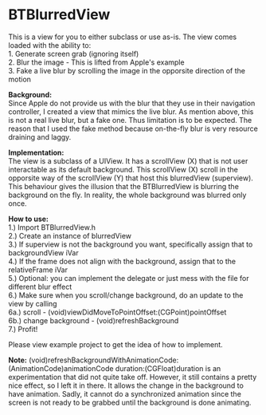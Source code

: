 BTBlurredView
=============
This is a view for you to either subclass or use as-is. The view comes loaded with the ability to:  
	1. Generate screen grab (ignoring itself)  
	2. Blur the image - This is lifted from Apple's example  
	3. Fake a live blur by scrolling the image in the opporsite direction of the motion  

**Background:**  
Since Apple do not provide us with the blur that they use in their navigation controller, I created a view that mimics the live blur. As mention above, this is not a real live blur, but a fake one. Thus limitation is to be expected. The reason that I used the fake method because on-the-fly blur is very resource draining and laggy. 

**Implementation:**  
The view is a subclass of a UIView. It has a scrollView (X) that is not user interactable as its default background. This scrollView (X) scroll in the opporsite way of the scrollView (Y) that host this blurredView (superview). This behaviour gives the illusion that the BTBlurredView is blurring the background on the fly. In reality, the whole background was blurred only once. 

**How to use:**  
	1.) Import BTBlurredView.h  
	2.) Create an instance of blurredView  
	3.) If superview is not the background you want, specifically assign that to backgroundView iVar  
	4.) If the frame does not align with the background, assign that to the relativeFrame iVar  
	5.) Optional: you can implement the delegate or just mess with the file for different blur effect  
	6.) Make sure when you scroll/change background, do an update to the view by calling   
		6a.) scroll - (void)viewDidMoveToPointOffset:(CGPoint)pointOffset  
		6b.) change background - (void)refreshBackground  
	7.) Profit!  

Please view example project to get the idea of how to implement. 

**Note:**
(void)refreshBackgroundWithAnimationCode:(AnimationCode)animationCode duration:(CGFloat)duration is an experimentation that did not quite take off. However, it still contains a pretty nice effect, so I left it in there. It allows the change in the background to have animation. Sadly, it cannot do a synchronized animation since the screen is not ready to be grabbed until the background is done animating. 
